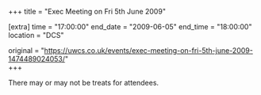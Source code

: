 +++
title = "Exec Meeting on Fri 5th June 2009"

[extra]
time = "17:00:00"
end_date = "2009-06-05"
end_time = "18:00:00"
location = "DCS"

original = "https://uwcs.co.uk/events/exec-meeting-on-fri-5th-june-2009-1474489024053/"    
+++

There may or may not be treats for attendees.


